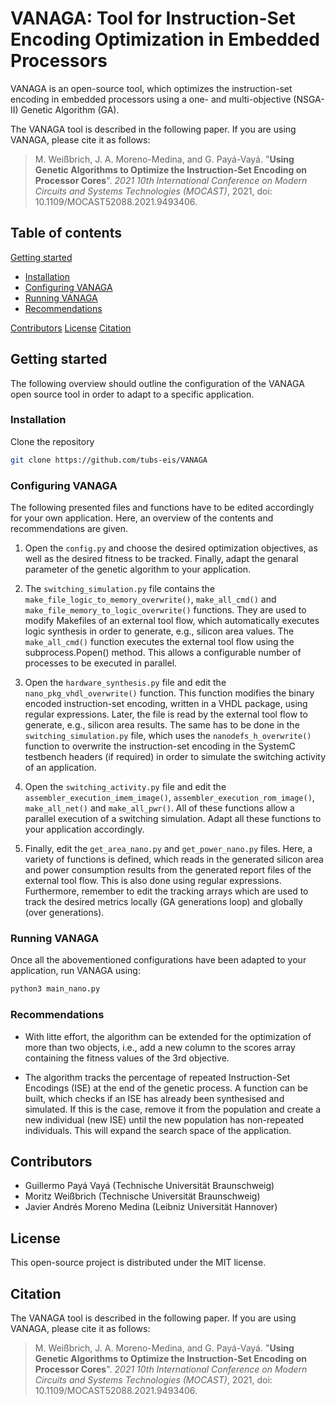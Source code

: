 # VANAGA: Tool for Instruction-Set Encoding Optimization in Embedded Processors

VANAGA is an open-source tool, which optimizes the instruction-set encoding in embedded processors using a one- and multi-objective (NSGA-II) Genetic Algorithm (GA).

The VANAGA tool is described in the following paper. If you are using VANAGA, please cite it as follows:
>M. Weißbrich, J. A. Moreno-Medina, and G. Payá-Vayá.
>"**Using Genetic Algorithms to Optimize the Instruction-Set Encoding on Processor Cores**".
>*2021 10th International Conference on Modern Circuits and Systems Technologies (MOCAST)*, 2021, doi: 10.1109/MOCAST52088.2021.9493406.


## Table of contents

[Getting started](#Getting-started)

- [Installation](#Installation)
- [Configuring VANAGA](#Configuring-VANAGA)
- [Running VANAGA](#Running-VANAGA)
- [Recommendations](#Recommendations)

[Contributors](#Contributors)
[License](#License)
[Citation](#Citation)

## Getting started

The following overview should outline the configuration of the VANAGA open source tool in order to adapt to a specific application.

### Installation

Clone the repository

```bash
git clone https://github.com/tubs-eis/VANAGA
```

### Configuring VANAGA

The following presented files and functions have to be edited accordingly for your own application. Here, an overview of the contents and recommendations are given.

1. Open the `config.py` and choose the desired optimization objectives, as well as the desired fitness to be tracked. Finally, adapt the genaral parameter of the genetic algorithm to your application.

2. The `switching_simulation.py` file contains the `make_file_logic_to_memory_overwrite()`, `make_all_cmd()` and `make_file_memory_to_logic_overwrite()` functions. They are used to modify Makefiles of an external tool flow, which automatically executes logic synthesis in order to generate, e.g., silicon area values. The `make_all_cmd()` function executes the external tool flow using the subprocess.Popen() method. This allows a configurable number of processes to be executed in parallel.

3. Open the `hardware_synthesis.py` file and edit the `nano_pkg_vhdl_overwrite()` function. This function modifies the binary encoded instruction-set encoding, written in a VHDL package, using regular expressions. Later, the file is read by the external tool flow to generate, e.g., silicon area results. The same has to be done in the `switching_simulation.py` file, which uses the `nanodefs_h_overwrite()` function to overwrite the instruction-set encoding in the SystemC testbench headers (if required) in order to simulate the switching activity of an application.

4. Open the `switching_activity.py` file and edit the `assembler_execution_imem_image()`, `assembler_execution_rom_image()`, `make_all_net()` and `make_all_pwr()`. All of these functions allow a parallel execution of a switching simulation. Adapt all these functions to your application accordingly.

5. Finally, edit the `get_area_nano.py` and `get_power_nano.py` files. Here, a variety of functions is defined, which reads in the generated silicon area and power consumption results from the generated report files of the external tool flow. This is also done using regular expressions. Furthermore, remember to edit the tracking arrays which are used to track the desired metrics locally (GA generations loop) and globally (over generations).

### Running VANAGA

Once all the abovementioned configurations have been adapted to your application, run VANAGA using:

```bash
python3 main_nano.py
```

### Recommendations

- With litte effort, the algorithm can be extended for the optimization of more than two objects, i.e., add a new column to the scores array containing the fitness values of the 3rd objective.

- The algorithm tracks the percentage of repeated Instruction-Set Encodings (ISE) at the end of the genetic process. A function can be built, which checks if an ISE has already been synthesised and simulated. If this is the case, remove it from the population and create a new individual (new ISE) until the new population has non-repeated individuals. This will expand the search space of the application.

## Contributors

- Guillermo Payá Vayá (Technische Universität Braunschweig)
- Moritz Weißbrich (Technische Universität Braunschweig)
- Javier Andrés Moreno Medina (Leibniz Universität Hannover)

## License

This open-source project is distributed under the MIT license.

## Citation

The VANAGA tool is described in the following paper. If you are using VANAGA, please cite it as follows:
>M. Weißbrich, J. A. Moreno-Medina, and G. Payá-Vayá.
>"**Using Genetic Algorithms to Optimize the Instruction-Set Encoding on Processor Cores**".
>*2021 10th International Conference on Modern Circuits and Systems Technologies (MOCAST)*, 2021, doi: 10.1109/MOCAST52088.2021.9493406.
